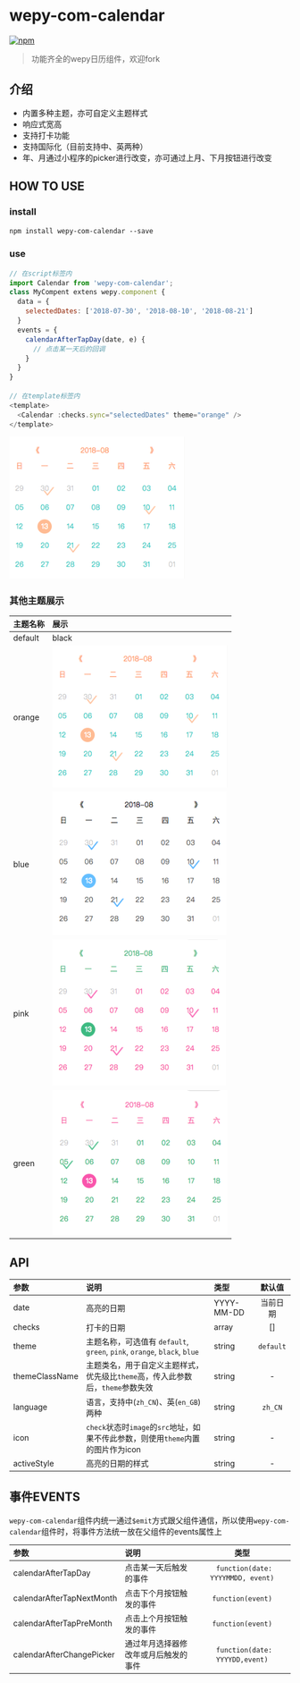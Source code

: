 # wepy-com-calendar
[![npm](https://img.shields.io/npm/v/wepy-com-calendar.svg)](https://www.npmjs.com/package/wepy-com-calendar)

> 功能齐全的wepy日历组件，欢迎fork

## 介绍

-  内置多种主题，亦可自定义主题样式
-  响应式宽高
-  支持打卡功能
-  支持国际化（目前支持中、英两种）
-  年、月通过小程序的picker进行改变，亦可通过上月、下月按钮进行改变

## HOW TO USE

### install
```
npm install wepy-com-calendar --save
```

### use
```javascript
// 在script标签内
import Calendar from 'wepy-com-calendar';
class MyCompent extens wepy.component {
  data = {
    selectedDates: ['2018-07-30', '2018-08-10', '2018-08-21']
  }
  events = {
    calendarAfterTapDay(date, e) {
      // 点击某一天后的回调
    }
  }
}

// 在template标签内
<template>
  <Calendar :checks.sync="selectedDates" theme="orange" />
</template>
```

![](assets/example-orange.png)

### 其他主题展示

| 主题名称 | 展示 |
|:----------|:-------------|
| default|black | ![](assets/example-black.png) |
| orange | ![](assets/example-orange.png) |
| blue | ![](assets/example-blue.png) |
| pink | ![](assets/example-pink.png) |
| green | ![](assets/example-green.png) |

## API

| 参数 | 说明 | 类型 | 默认值 |
|:----------|:-------------|:------|:------:|
| date | 高亮的日期 | YYYY-MM-DD | 当前日期 |
| checks | 打卡的日期 | array | [] |
| theme | 主题名称，可选值有 `default`, `green`, `pink`, `orange`, `black`, `blue` | string | `default` |
| themeClassName | 主题类名，用于自定义主题样式，优先级比`theme`高，传入此参数后，`theme`参数失效 | string | - |
| language | 语言，支持中(`zh_CN`)、英(`en_GB`)两种 | string | `zh_CN` |
| icon | `check`状态时`image`的`src`地址，如果不传此参数，则使用`theme`内置的图片作为icon | string | - |
| activeStyle | 高亮的日期的样式 | string | - |

## 事件EVENTS

`wepy-com-calendar`组件内统一通过`$emit`方式跟父组件通信，所以使用`wepy-com-calendar`组件时，将事件方法统一放在父组件的events属性上

| 参数   |      说明      | 类型 |
|:----------|:-------------|:------:|
| calendarAfterTapDay | 点击某一天后触发的事件 | <code>	function(date: YYYYMMDD, event) </code> |
| calendarAfterTapNextMonth | 点击下个月按钮触发的事件 | <code>	function(event) </code> | [] |
| calendarAfterTapPreMonth | 点击上个月按钮触发的事件 | <code>	function(event) </code> | [] |
| calendarAfterChangePicker | 通过年月选择器修改年或月后触发的事件 | <code>	function(date: YYYYDD,event) </code> | [] |
